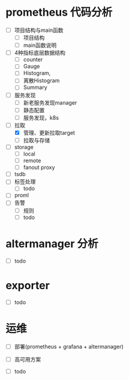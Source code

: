 
# prometheus 代码分析
-  [ ] 项目结构与main函数
   - [ ] 项目结构
   - [ ] main函数说明
  
- [ ]  4种指标底层数据结构
   - [ ] counter
   - [ ] Gauge
   - [ ] Histogram,
   - [ ] 离散Histogram
   - [ ] Summary

- [ ] 服务发现
   -  [ ] 新老服务发现manager
   -  [ ] 静态配置
   - [ ] 服务发现，k8s
- [ ] 拉取
   - [x] 管理、更新拉取target
   - [ ] 拉取与存储
- [ ] storage 
   - [ ] local
   - [ ] remote
   - [ ] fanout proxy
-  [ ] tsdb
- [ ] 标签处理
   - [ ] todo
-  [ ] proml
-  [ ] 告警
    - [ ] 规则
    - [ ] todo

# altermanager 分析
- [ ] todo
# exporter
- [ ] todo

# 运维
- [ ] 部署(prometheus + grafana + altermanager)
- [ ] 高可用方案
- [ ] todo

